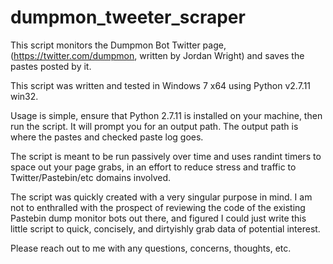 # dumpmon_tweeter_scraper
This script monitors the Dumpmon Bot Twitter page, (https://twitter.com/dumpmon, written by Jordan Wright) and saves the pastes posted by it.

This script was written and tested in Windows 7 x64 using Python v2.7.11 win32.

Usage is simple, ensure that Python 2.7.11 is installed on your machine, then run the script. It will prompt you for an output path.
The output path is where the pastes and checked paste log goes.

The script is meant to be run passively over time and uses randint timers to space out your page grabs, in an effort to reduce stress and traffic to Twitter/Pastebin/etc domains involved.

The script was quickly created with a very singular purpose in mind. I am not to enthralled with the prospect of reviewing the code of the existing Pastebin dump monitor bots out there, and figured I could just write this little script to quick, concisely, and dirtyishly grab data of potential interest.

Please reach out to me with any questions, concerns, thoughts, etc.
